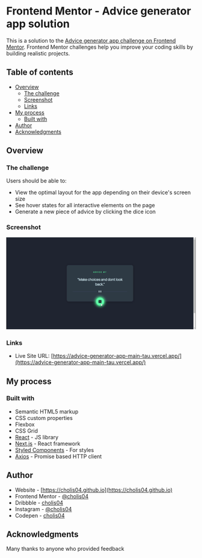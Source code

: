 # Frontend Mentor - Advice generator app solution

This is a solution to the [Advice generator app challenge on Frontend Mentor](https://www.frontendmentor.io/challenges/advice-generator-app-QdUG-13db). Frontend Mentor challenges help you improve your coding skills by building realistic projects.

## Table of contents

- [Overview](#overview)
  - [The challenge](#the-challenge)
  - [Screenshot](#screenshot)
  - [Links](#links)
- [My process](#my-process)
  - [Built with](#built-with)
- [Author](#author)
- [Acknowledgments](#acknowledgments)

## Overview

### The challenge

Users should be able to:

- View the optimal layout for the app depending on their device's screen size
- See hover states for all interactive elements on the page
- Generate a new piece of advice by clicking the dice icon

### Screenshot

![Advice Generator App](./screenshot/Frontend-Mentor_Advice-generator-app.gif)

### Links

- Live Site URL: [https://advice-generator-app-main-tau.vercel.app/](https://advice-generator-app-main-tau.vercel.app/)

## My process

### Built with

- Semantic HTML5 markup
- CSS custom properties
- Flexbox
- CSS Grid
- [React](https://reactjs.org/) - JS library
- [Next.js](https://nextjs.org/) - React framework
- [Styled Components](https://styled-components.com/) - For styles
- [Axios](https://axios-http.com/) - Promise based HTTP client

## Author

- Website - [https://cholis04.github.io](https://cholis04.github.io)
- Frontend Mentor - [@cholis04](https://www.frontendmentor.io/profile/cholis04)
- Dribbble - [cholis04](https://dribbble.com/cholis04)
- Instagram - [@cholis04](https://instagram.com/cholis04)
- Codepen - [cholis04](https://codepen.io/cholis04)

## Acknowledgments

Many thanks to anyone who provided feedback

